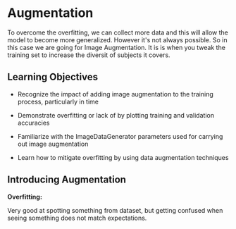 # Augmentation

To overcome the overfitting, we can collect more data and this will allow the model to become more generalized. However it's not always possible. So in this case we are going for Image Augmentation. It is is when you tweak the training set to increase the diversit of subjects it covers.

## Learning Objectives


- Recognize the impact of adding image augmentation to the training process, particularly in time

- Demonstrate overfitting or lack of by plotting training and validation accuracies

- Familiarize with the ImageDataGenerator parameters used for carrying out image augmentation

- Learn how to mitigate overfitting by using data augmentation techniques

## Introducing Augmentation


**Overfitting:**

Very good at spotting something from dataset, but getting confused when seeing something does not match expectations.
